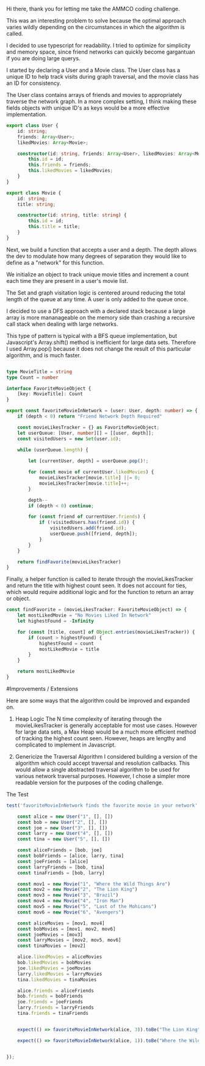 Hi there, thank you for letting me take the AMMCO coding challenge. 

This was an interesting problem to solve because the optimal approach varies wildly depending on the circumstances in which the algorithm is called. 

I decided to use typescript for readability. I tried to optimize for simplicity and memory space, since friend networks can quickly become gargantuan if you are doing large querys. 

I started by declaring a User and a Movie class. The User class has a unique ID to help track visits during graph traversal, and the movie class has an ID for consistency. 

The User class contains arrays of friends and movies to appropriately traverse the network graph. In a more complex setting, I think making these fields objects with unique ID's as keys would be a more effective implementation. 


```typescript
export class User {
    id: string;
    friends: Array<User>;
    likedMovies: Array<Movie>;

    constructor(id: string, friends: Array<User>, likedMovies: Array<Movie>) {
        this.id = id;
        this.friends = friends;
        this.likedMovies = likedMovies;
    }
}

export class Movie {
    id: string;
    title: string;

    constructor(id: string, title: string) {
        this.id = id;
        this.title = title;
    }
}

```

Next, we build a function that accepts a user and a depth. The depth allows the dev to modulate how many degrees of separation they would like to define as a "network" for this function. 

We initialize an object to track unique movie titles and increment a count each time they are present in a user's movie list.

The Set and graph visitation logic is centered around reducing the total length of the queue at any time. A user is only added to the queue once. 

I decided to use a DFS approach with a declared stack because a large array is more mananageable on the memory side than crashing a recursive call stack when dealing with large networks. 

This type of pattern is typical with a BFS queue implementation, but Javascript's Array.shift() method is inefficient for large data sets. Therefore I used Array.pop() because it does not change the result of this particular algorithm, and is much faster. 

```typescript

type MovieTitle = string
type Count = number

interface FavoriteMovieObject {
    [key: MovieTitle]: Count
}

export const favoriteMovieInNetwork = (user: User, depth: number) => {
    if (depth < 0) return "Friend Network Depth Required"

    const movieLikesTracker = {} as FavoriteMovieObject;
    let userQueue: [User, number][] = [[user, depth]];
    const visitedUsers = new Set(user.id);
   
    while (userQueue.length) {

        let [currentUser, depth] = userQueue.pop()!;

        for (const movie of currentUser.likedMovies) {
            movieLikesTracker[movie.title] ||= 0;
            movieLikesTracker[movie.title]++;
        }

        depth--
        if (depth < 0) continue;

        for (const friend of currentUser.friends) {
            if (!visitedUsers.has(friend.id)) {
                visitedUsers.add(friend.id);
                userQueue.push([friend, depth]);
            }
        }
    }

    return findFavorite(movieLikesTracker)
}
```

Finally, a helper function is called to iterate through the movieLikesTracker and return the title with highest count seen. It does not account for ties, which would require additional logic and for the function to return an array or object. 


```typescript
const findFavorite = (movieLikesTracker: FavoriteMovieObject) => {
    let mostLikedMovie = "No Movies Liked In Network"
    let highestFound = -Infinity

    for (const [title, count] of Object.entries(movieLikesTracker)) {
        if (count > highestFound) {
            highestFound = count
            mostLikedMovie = title
        }
    }

    return mostLikedMovie
}

```

#Improvements / Extensions

Here are some ways that the algorithm could be improved and expanded on. 

1. Heap Logic
The N time complexity of iterating through the movieLikesTracker is generally acceptable for most use cases. However for large data sets, a Max Heap would be a much more efficient method of tracking the highest count seen. However, heaps are lengthy and complicated to implement in Javascript. 

2. Genericize the Traversal Algorithm
I considered building a version of the algorithm which could accept traversal and resolution callbacks. This would allow a single abstracted traversal algorithm to be used for various network traversal purposes. However, I chose a simpler more readable version for the purposes of the coding challenge. 

The Test

```javascript
test('favoriteMovieInNetwork finds the favorite movie in your network', () => {

    const alice = new User("1", [], [])
    const bob = new User("2", [], [])
    const joe = new User("3", [], [])
    const larry = new User("4", [], [])
    const tina = new User("5", [], [])

    const aliceFriends = [bob, joe]
    const bobFriends = [alice, larry, tina]
    const joeFriends = [alice]
    const larryFriends = [bob, tina]
    const tinaFriends = [bob, larry]

    const mov1 = new Movie("1", "Where the Wild Things Are")
    const mov2 = new Movie("2", "The Lion King")
    const mov3 = new Movie("3", "Brazil")
    const mov4 = new Movie("4", "Iron Man")
    const mov5 = new Movie("5", "Last of the Mohicans")
    const mov6 = new Movie("6", "Avengers")

    const aliceMovies = [mov1, mov4]
    const bobMovies = [mov1, mov2, mov6]
    const joeMovies = [mov3]
    const larryMovies = [mov2, mov5, mov6]
    const tinaMovies = [mov2]

    alice.likedMovies = aliceMovies
    bob.likedMovies = bobMovies
    joe.likedMovies = joeMovies
    larry.likedMovies = larryMovies
    tina.likedMovies = tinaMovies

    alice.friends = aliceFriends
    bob.friends = bobFriends
    joe.friends = joeFriends
    larry.friends = larryFriends
    tina.friends = tinaFriends


    expect(() => favoriteMovieInNetwork(alice, 3)).toBe("The Lion King");

    expect(() => favoriteMovieInNetwork(alice, 1)).toBe("Where the Wild Things Are");


});

```